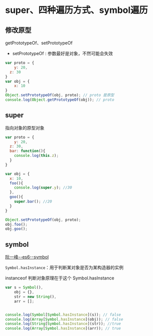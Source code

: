 # super、四种遍历方式、symbol遍历

## 修改原型

getPrototypeOf、setPrototypeOf

- setPrototypeOf : 参数最好是对象，不然可能会失效

```js
var proto = {
	y: 20,
  z: 30
}
var obj = {
	x: 10
}
Object.setPrototypeOf(obj, proto); // proto 是原型
console.log(Object.getPrototypeOf(obj)); // proto

```



## super

指向对象的原型对象

```js
var proto = {
	y: 20,
  z: 30,
  bar: function(){
  	console.log(this.z);
  }
}

var obj = {
  x: 10,
  foo(){
  	console.log(super.y); //30
  },
  goo(){
  	super.bar(); //20
  }
}

Object.setPrototypeOf(obj, proto);
obj.foo();
obj.goo();
```



## symbol

[阮一峰--es6--symbol](https://6e9de850.wiz06.com/wapp/pages/view/share/s/1KDuxg3NQx7G22jsfI2P8GS73eu3Ui2mn4Jb2KrSiv0bToAU)

`Symbol.hasInstance`：用于判断某对象是否为某构造器的实例

instanceof 判断对象原理在于这个 Symbol.hasInstance

```js
var s = Symbol(),
    obj = {},
    str = new String(),
    arr = [];


console.log(Symbol[Symbol.hasInstance](s)); // false
console.log(Array[Symbol.hasInstance](obj)); // false
console.log(String[Symbol.hasInstance](str)); //true
console.log(Array[Symbol.hasInstance](arr)); // true
```



